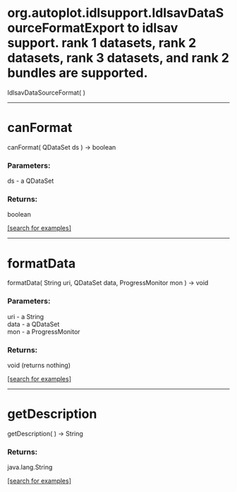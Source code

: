 # org.autoplot.idlsupport.IdlsavDataSourceFormatExport to idlsav support.  rank 1 datasets, rank 2 datasets, rank 3 datasets, and rank 2 bundles are supported.
IdlsavDataSourceFormat( )


***
<a name="canFormat"></a>
# canFormat
canFormat( QDataSet ds ) &rarr; boolean



### Parameters:
ds - a QDataSet

### Returns:
boolean


<a href="https://github.com/autoplot/dev/search?q=canFormat&unscoped_q=canFormat">[search for examples]</a>

***
<a name="formatData"></a>
# formatData
formatData( String uri, QDataSet data, ProgressMonitor mon ) &rarr; void



### Parameters:
uri - a String
<br>data - a QDataSet
<br>mon - a ProgressMonitor

### Returns:
void (returns nothing)


<a href="https://github.com/autoplot/dev/search?q=formatData&unscoped_q=formatData">[search for examples]</a>

***
<a name="getDescription"></a>
# getDescription
getDescription(  ) &rarr; String



### Returns:
java.lang.String


<a href="https://github.com/autoplot/dev/search?q=getDescription&unscoped_q=getDescription">[search for examples]</a>

